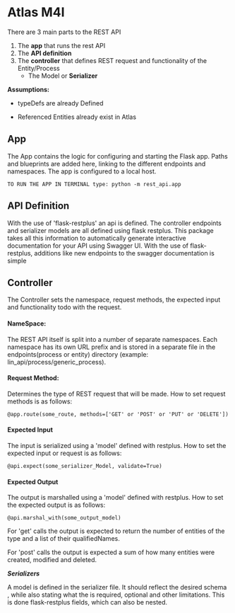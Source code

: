 # Atlas M4I
There are 3 main parts to the REST API

1. The **app** that runs the rest API
2. The **API definition**    
3. The **controller** that defines REST request and functionality of the Entity/Process
   - The Model or **Serializer**

**Assumptions:**
- typeDefs are already Defined

- Referenced Entities already exist in Atlas

## App
The App contains the logic for configuring and 
starting the Flask app. Paths and blueprints 
are added here, linking to the different endpoints and namespaces.
The app is configured to a local host.

```
TO RUN THE APP IN TERMINAL type: python -m rest_api.app
```

## API Definition
With the use of 'flask-restplus' an api is defined. The controller endpoints and serializer models are all defined using flask restplus.
This package takes all this information to automatically generate interactive documentation for your API using Swagger UI.
With the use of flask-restplus, additions like new endpoints to the swagger documentation is simple

## Controller
The Controller sets the namespace, request methods, the expected
input and functionality todo with the request.
#### NameSpace:
The REST API itself is split into a number of separate namespaces. 
Each namespace has its own URL prefix and is stored in a separate 
file in the endpoints(process or entity) directory 
(example: lin_api/process/generic_process).
#### Request Method:
Determines the type of REST request that will be made. How to set request methods is as follows:
```
@app.route(some_route, methods=['GET' or 'POST' or 'PUT' or 'DELETE'])
```
#### Expected Input
The input is serialized using a 'model' defined with restplus.
How to set the expected input or request is as follows:
```
@api.expect(some_serializer_Model, validate=True)
```

#### Expected Output
The output is marshalled using a 'model' defined with restplus.
How to set the expected output is as follows:
```
@api.marshal_with(some_output_model)
```
For 'get' calls the output is expected to return the number of entities of the type and a list of their qualifiedNames.

For 'post' calls the output is expected a sum of how many entities were created, modified and deleted.

***Serializers***

A model is defined in the serializer file. It should
reflect the desired schema , while also stating what the is required, 
optional and other limitations. This is done flask-restplus fields, which can also be nested.





